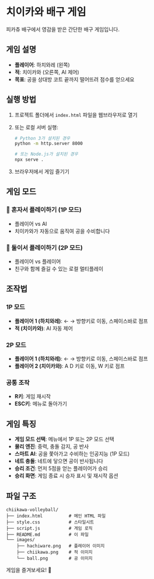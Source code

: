 # 치이카와 배구 게임

피카츄 배구에서 영감을 받은 간단한 배구 게임입니다.

## 게임 설명

- **플레이어**: 하치와레 (왼쪽)
- **적**: 치이카와 (오른쪽, AI 제어)
- **목표**: 공을 상대방 코트 끝까지 떨어뜨려 점수를 얻으세요

## 실행 방법

1. 프로젝트 폴더에서 `index.html` 파일을 웹브라우저로 열기
2. 또는 로컬 서버 실행:

   ```bash
   # Python 3가 설치된 경우
   python -m http.server 8000

   # 또는 Node.js가 설치된 경우
   npx serve .
   ```

3. 브라우저에서 게임 즐기기

## 게임 모드

### 🤖 혼자서 플레이하기 (1P 모드)

- 플레이어 vs AI
- 치이카와가 자동으로 움직여 공을 수비합니다

### 👥 둘이서 플레이하기 (2P 모드)

- 플레이어 vs 플레이어
- 친구와 함께 즐길 수 있는 로컬 멀티플레이

## 조작법

### 1P 모드

- **플레이어 1 (하치와레)**: ← → 방향키로 이동, 스페이스바로 점프
- **적 (치이카와)**: AI 자동 제어

### 2P 모드

- **플레이어 1 (하치와레)**: ← → 방향키로 이동, 스페이스바로 점프
- **플레이어 2 (치이카와)**: A D 키로 이동, W 키로 점프

### 공통 조작

- **R키**: 게임 재시작
- **ESC키**: 메뉴로 돌아가기

## 게임 특징

- **게임 모드 선택**: 메뉴에서 1P 또는 2P 모드 선택
- **물리 엔진**: 중력, 충돌 감지, 공 반사
- **스마트 AI**: 공을 쫓아가고 수비하는 인공지능 (1P 모드)
- **네트 충돌**: 네트에 닿으면 공이 반사됩니다
- **승리 조건**: 먼저 5점을 얻는 플레이어가 승리
- **승리 화면**: 게임 종료 시 승자 표시 및 재시작 옵션

## 파일 구조

```
chiikawa-volleyball/
├── index.html          # 메인 HTML 파일
├── style.css           # 스타일시트
├── script.js           # 게임 로직
├── README.md           # 이 파일
└── images/
    ├── hachiware.png   # 플레이어 이미지
    ├── chiikawa.png    # 적 이미지
    └── ball.png        # 공 이미지
```

게임을 즐겨보세요! 🏐
